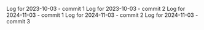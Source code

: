 Log for 2023-10-03 - commit 1
Log for 2023-10-03 - commit 2
Log for 2024-11-03 - commit 1
Log for 2024-11-03 - commit 2
Log for 2024-11-03 - commit 3
